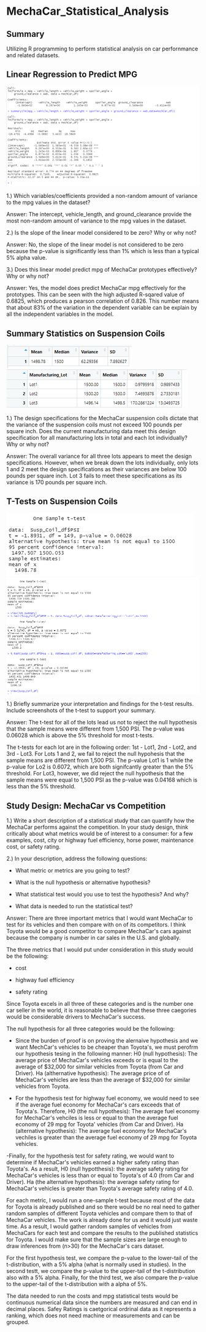 # MechaCar_Statistical_Analysis
## Summary
Utilizing R programming to perform statistical analysis on car perfornmance and related datasets.

## Linear Regression to Predict MPG

<img src='Mult_Lin_Reg_Output.png'>


1.) Which variables/coefficients provided a non-random amount of variance to the mpg values in the dataset?

Answer: The intercept, vehicle_length, and ground_clearance provide the most non-random amount of variance to the mpg values in the dataset.

2.) Is the slope of the linear model considered to be zero? Why or why not?

Answer: No, the slope of the linear model is not considered to be zero because the p-value is significantly less than 1% which is less than a typical 5% alpha value.

3.) Does this linear model predict mpg of MechaCar prototypes effectively? Why or why not?

Answer: Yes, the model does predict MechaCar mpg effectively for the prototypes. This can be seen with the high adjusted R-sqared value of 0.6825, which produces a pearson correlation of 0.826. This number means that about 83% of the variation in the dependent variable can be explain by all the independent variables in the model. 

## Summary Statistics on Suspension Coils

<img src='Susp_Coil_Ovrall_Summary.png'>

<img src='Susp_Coil_Lot_Summary.png'>

1.) The design specifications for the MechaCar suspension coils dictate that the variance of the suspension coils must not exceed 100 pounds per square inch. Does the current manufacturing data meet this design specification for all manufacturing lots in total and each lot individually? Why or why not?

Answer: The overall variance for all three lots appears to meet the design specifications. However, when we break down the lots individually, only lots 1 and 2 meet the design specifications as their variances are below 100 pounds per square inch. Lot 3 fails to meet these specifications as its variance is 170 pounds per square inch. 

## T-Tests on Suspension Coils

<img src='one_sample_t_test.png'>

<img src='per_lot_t_test.png'>

1.) Briefly summarize your interpretation and findings for the t-test results. Include screenshots of the t-test to support your summary.

Answer: The t-test for all of the lots lead us not to reject the null hypothesis that the sample means were different from 1,500 PSI. The p-value was 0.06028 which is above the 5% threshold for most t-tests.

The t-tests for each lot are in the following order: 1st - Lot1, 2nd - Lot2, and 3rd - Lot3. For Lots 1 and 2, we fail to reject the null hypohesis that the sample means are different from 1,500 PSI. The p-value Lot1 is 1 while the p-value for Lo2 is 0.6072, which are both signifcantly greater than the 5% threshold. For Lot3, however, we did reject the null hypothesis that the sample means were equal to 1,500 PSI as the p-value was 0.04168 which is less than the 5% threshold. 

## Study Design: MechaCar vs Competition

1.) Write a short description of a statistical study that can quantify how the MechaCar performs against the competition. In your study design, think critically about what metrics would be of interest to a consumer: for a few examples, cost, city or highway fuel efficiency, horse power, maintenance cost, or safety rating.

2.) In your description, address the following questions:
 - What metric or metrics are you going to test?

- What is the null hypothesis or alternative hypothesis?

- What statistical test would you use to test the hypothesis? And why?

- What data is needed to run the statistical test?

Answer: There are three important metrics that I would want MechaCar to test for its vehicles and then compare with on of its competitors. I think Toyota would be a good competitor to compare MechaCar's cars against because the company is number in car sales in the U.S. and globally. 

The three metrics that I would put under consideration in this study would be the following:

- cost

- highway fuel efficiency

- safety rating

Since Toyota excels in all three of these categories and is the number one car seller in the world, it is reasonable to believe that these three caegories would be considerable drivers to MechaCar's success. 

The null hypothesis for all three categories would be the following:

- Since the burden of proof is on proving the alernaive hypothesis and we want MechCar's vehicles to be cheaper than Toyota's, we must perofrm our hypothesis tesing in the following manner: H0 (null hypothesis): The average price of MechaCar's vehicles exceeds or is equal to the average of $32,000 for similar vehicles from Toyota (from Car and Driver). Ha (althernative hypothesis): The average price of of MechaCar's vehicles are less than the average of $32,000 for similar vehicles from Toyota.

- For the hypothesis test for highway fuel economy, we would need to see if the average fuel economy for MechaCar's cars exceeds that of Toyota's. Therefore, H0 (the null hypothesis): The average fuel economy for MechaCar's vehciles is less or equal to than the average fuel economy of 29 mpg for Toyota' vehicles (from Car and Driver). Ha (alternative hypothesis): The average fuel economy for MechaCar's vechiles is greater than the average fuel economy of 29 mpg for Toyota vehicles. 

-Finally, for the hypothesis test for safety rating, we would want to determine if MechaCar's vehicles earned a higher safety rating than Toyota's. As a result, H0 (null hypotthesis): the average safety rating for MechaCar's vehicles is less than or equal to Toyota's of 4.0 (from Car and Driver). Ha (the alternative hypothesis): the average safety rating for MechaCar's vehicles is greater than Toyota's average safety rating of 4.0. 

For each metric, I would run a one-sample t-test because most of the data for Toyota is already published and so there would be no real need to gather random samples of different Toyota vehicles and compare them to that of MechaCar vehicles. The work is already done for us and it would just waste time. As a result, I would gather random samples of vehicles from MechaCars for each test and compare the results to the published statistics for Toyota. I would make sure that the sample sizes are large enough to draw inferences from (n>30) for the MechaCar's cars dataset. 

For the first hypothesis test, we compare the p-value to the lower-tail of the t-distribution, with a 5% alpha (what is normally used in studies). In the second testt, we compare the p-value to the upper-tail of the t-distribution also with a 5% alpha. Finally, for the third test, we also compare the p-value to the upper-tail of the t-distribution with a alpha of 5%. 

The data needed to run the costs and mpg statistical tests would be continuous numerical data since the numbers are measured and can end in decimal places. Safey Ratings is caetgorical ordrinal data as it represents a ranking, which does not need machine or measurements and can be grouped. 

